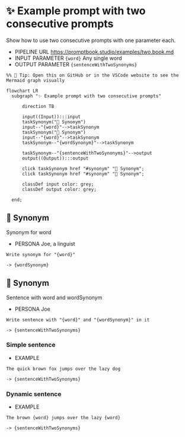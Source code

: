 # ✨ Example prompt with two consecutive prompts

Show how to use two consecutive prompts with one parameter each.

-   PIPELINE URL https://promptbook.studio/examples/two.book.md
-   INPUT  PARAMETER `{word}` Any single word
-   OUTPUT PARAMETER `{sentenceWithTwoSynonyms}`

<!--Graph-->
<!-- ⚠️ WARNING: This code has been generated so that any manual changes will be overwritten -->

```mermaid
%% 🔮 Tip: Open this on GitHub or in the VSCode website to see the Mermaid graph visually

flowchart LR
  subgraph "✨ Example prompt with two consecutive prompts"

      direction TB

      input((Input)):::input
      taskSynonym("💬 Synonym")
      input--"{word}"-->taskSynonym
      taskSynonym("💬 Synonym")
      input--"{word}"-->taskSynonym
      taskSynonym--"{wordSynonym}"-->taskSynonym

      taskSynonym--"{sentenceWithTwoSynonyms}"-->output
      output((Output)):::output

      click taskSynonym href "#synonym" "💬 Synonym";
      click taskSynonym href "#synonym" "💬 Synonym";

      classDef input color: grey;
      classDef output color: grey;

  end;
```

<!--/Graph-->

## 💬 Synonym

Synonym for word

-   PERSONA Joe, a linguist

```text
Write synonym for "{word}"
```

`-> {wordSynonym}`

## 💬 Synonym

<!--
!!!!!!
Problem when task has same title
## 💬 Sentence
-->

Sentence with word and wordSynonym

-   PERSONA Joe

```text
Write sentence with "{word}" and "{wordSynonym}" in it
```

`-> {sentenceWithTwoSynonyms}`

### Simple sentence

-   EXAMPLE

```text
The quick brown fox jumps over the lazy dog
```

`-> {sentenceWithTwoSynonyms}`

### Dynamic sentence

-   EXAMPLE

```text
The brown {word} jumps over the lazy {word}
```

`-> {sentenceWithTwoSynonyms}`
